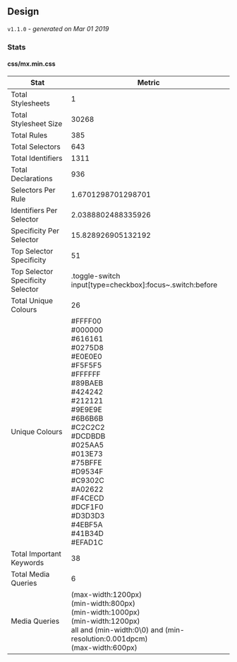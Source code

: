 ## Design
`v1.1.0` - *generated on Mar 01 2019*
### Stats
#### css/mx.min.css
|Stat|Metric|
|---|---|
|Total Stylesheets|1|
|Total Stylesheet Size|30268|
|Total Rules|385|
|Total Selectors|643|
|Total Identifiers|1311|
|Total Declarations|936|
|Selectors Per Rule|1.6701298701298701|
|Identifiers Per Selector|2.0388802488335926|
|Specificity Per Selector|15.828926905132192|
|Top Selector Specificity|51|
|Top Selector Specificity Selector|.toggle-switch input[type=checkbox]:focus~.switch:before|
|Total Unique Colours|26|
|Unique Colours|#FFFF00<br/>#000000<br/>#616161<br/>#0275D8<br/>#E0E0E0<br/>#F5F5F5<br/>#FFFFFF<br/>#89BAEB<br/>#424242<br/>#212121<br/>#9E9E9E<br/>#6B6B6B<br/>#C2C2C2<br/>#DCDBDB<br/>#025AA5<br/>#013E73<br/>#75BFFE<br/>#D9534F<br/>#C9302C<br/>#A02622<br/>#F4CECD<br/>#DCF1F0<br/>#D3D3D3<br/>#4EBF5A<br/>#41B34D<br/>#EFAD1C|
|Total Important Keywords|38|
|Total Media Queries|6|
|Media Queries|(max-width:1200px)<br/>(min-width:800px)<br/>(min-width:1000px)<br/>(min-width:1200px)<br/>all and (min-width:0\0) and (min-resolution:0.001dpcm)<br/>(max-width:600px)|